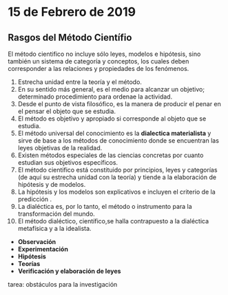 # 15 de Febrero de 2019 

## Rasgos del Método Científio

El método cientifico no incluye sólo leyes, modelos e hipótesis, sino también un sistema de categoría y conceptos, los cuales deben corresponder a las relaciones y propiedades de los fenómenos.

1. Estrecha unidad entre la teoría y el método.
2. En su sentido más general, es el medio para alcanzar un objetivo; determinado procedimiento para ordenae la actividad.
3. Desde el punto de vista filosófico, es la manera de producir el penar en el pensar el objeto que se estudia.
4. El método es objetivo y apropiado si corresponde al objeto que se estudia.
5. El método universal del conocimiento es la __dialectica materialista__  y sirve de base a los métodos de conocimiento donde se encuentran las leyes objetivas de la realidad.
6. Existen métodos especiales de las ciencias concretas por cuanto estudian sus objetivos específicos.
7. El método cientifico está constituido por principios, leyes y categorías (de aquí su estrecha unidad con la teoría) y tiende a la elaboración de hipótesis y de modelos.
8. La hipótesis y los modelos son explicativos e incluyen el criterio de la predicción .
9. La dialéctica es, por lo tanto, el método o instrumento para la transformación del mundo.
10. El método dialéctico, científico,se halla contrapuesto a la dialéctica metafísica y a la idealista.

* __Observación__
* __Experimentación__
* __Hipótesis__
* __Teorías__
* __Verificación y elaboración de leyes__

tarea: obstáculos para la investigación